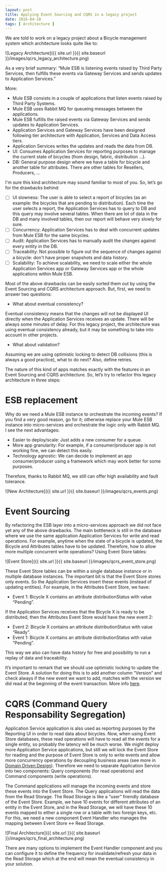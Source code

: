 ```yaml
---
layout: post
title: Applying Event Sourcing and CQRS in a legacy project
date: 2016-04-10
tags: [ Architecture ]
---
```

We are told to work on a legacy project about a Bicycle management system which architecture looks quite like to:

![Legacy Architecture]({{ site.url }}{{ site.baseurl }}/images/qcrs_legacy_architecture.png)

As a very brief summary: “Mule ESB is listening events raised by Third Party Services, then fulfills these events via Gateway Services and sends updates to Application Services.”

More:
- Mule ESB consists in a couple of applications that listen events raised by Third Party Systems.
- Mule ESB uses Rabbit MQ for queueing messages between the applications.
- Mule ESB fulfills the raised events via Gateway Services and sends updates to Application Services.
- Application Services and Gateway Services have been designed following tier architecture with Application, Services and Data Access tiers.
- Application Services writes the updates and reads the data from DB.
- UI: Consumes Application Services for reporting purposes to manage the current state of bicycles (from design, fabric, distribution …).
- DB: General purpose design where we have a table for bicycle and another table for attributes. There are other tables for Resellers, Producers, …

I'm sure this kind architecture may sound familiar to most of you. So, let’s go for the drawbacks behind:
- [ ] UI slowness: The user is able to select a report of bicycles (as an example: the bicycles that are pending to distribution). Each time the user selects a report, the Application Services has to query to DB and this query may involve several tables. When there are lot of data in the DB and many involved tables, then our report will behave very slowly for sure.
- [ ] Concurrency: Application Services has to deal with concurrent updates from Mule ESB for the same bicycles.
- [ ] Audit: Application Services has to manually audit the changes against every entity in the DB.
- [ ] Traceability: Not possible to figure out the sequence of changes against a bicycle: don't have proper snapshots and data history. 
- [ ] Scalability: To achieve scalability, we need to scale either the whole Application Services app or Gateway Services app or the whole applications within Mule ESB.

Most of the above drawbacks can be easily sorted them out by using the Event Sourcing and CQRS architecture approach. But, first, we need to answer two questions:

* What about eventual consistency?

Eventual consistency means that the changes will not be displayed UI directly when the Application Services receives an update. There will be always some minutes of delay. For this legacy project, the architecture was using eventual consistency already, but it may be something to take into account in other projects.

* What about validation?

Assuming we are using optimistic locking to detect DB collisions (this is always a good practice), what to do next? Also, define retries.

The nature of this kind of apps matches exactly with the features in an Event Sourcing and CQRS architecture. So, let’s try to refactor this legacy architecture in three steps:

# ESB replacement
Why do we need a Mule ESB instance to orchestrate the incoming events? If you find a very good reason, go for it; otherwise replace your Mule ESB instance into micro-services and orchestrate the logic only with Rabbit MQ. I see the next advantages:

- Easier to deploy/scale: Just adds a new consumer for a queue.
- More app granularity: For example, if a consumer/producer app is not working fine, we can detect this easily.
- Technology agnostic: We can decide to implement an app consumer/producer using a framework which may work better for some purposes.

Therefore, thanks to Rabbit MQ, we still can offer high availability and fault tolerance.

![New Architecture]({{ site.url }}{{ site.baseurl }}/images/qcrs_events.png)

# Event Sourcing
By refactoring the ESB layer into a micro-services approach we did not face yet any of the above drawbacks. The main bottleneck is still in the database where we use the same application Application Services for write and read operations. For example, anytime when the state of a bicycle is updated, the Bicycle and Attributes tables have to be updated. Therefore, how to allow more multiple concurrent write operations? Using Event Store tables:

![Event Store]({{ site.url }}{{ site.baseurl }}/images/qcrs_event_store.png)

These Event Store tables can be within a single database instance or in multiple database instances. The important bit is that the Event Store stores only events. So the Application Services insert these events (instead of updating entities). For example, in the Attributes Event Store, we have:

* Event 1: Bicycle X contains an attribute distributionStatus with value “Pending”.

If the Application Services receives that the Bicycle X is ready to be distributed, then the Attributes Event Store would have the new event 2:

* Event 2: Bicycle X contains an attribute distributionStatus with value “Ready”.
* Event 1: Bicycle X contains an attribute distributionStatus with value “Pending”.

This way we also can have data history for free and possibility to run a replay of data and traceability. 

It’s important to remark that we should use optimistic locking to update the Event Store. A solution for doing this is to add another column “Version” and check always if the new event we want to add, matches with the version we did read at the beginning of the event transaction. More info [here](https://docs.jboss.org/hibernate/orm/4.0/devguide/en-US/html/ch05.html).

# CQRS (Command Query Responsability Segregation)
Application Service application is also used as reporting purposes by the Reporting UI in order to read data about bicycles. Now, when using Event Store databases, these read operations will have to read all the events for a single entity, so probably the latency will be much worse. We might deploy more Application Service applications, but still we will lock the Event Store for reading and the purpose of Event Store is only to write events and allow more concurrency operations by decoupling business areas (see more in [Domain Driven Design](https://en.wikipedia.org/wiki/Domain-driven_design)). Therefore we need to separate Application Service into two components: Query components (for read operations) and Command components (write operations).

The Command applications will manage the incoming events and store these events into the Event Store. The Query applications will read the data from the Read Storage. The Read Storage is like a “user” friendly database of the Event Store. Example, we have 10 events for different attributes of an entity in the Event Store, and in the Read Storage, we will have these 10 events mapped to either a single row or a table with two foreign keys, etc. For this, we need a new component Event Handler who manages the mapping between Event Store <-> Read Storage.

![Final Architecture]({{ site.url }}{{ site.baseurl }}/images/qcrs_final_architecture.png)

There are many options to implement the Event Handler component and you can configure it to define the frequency for invalidate/refresh your data in the Read Storage which at the end will mean the eventual consistency in your solution.